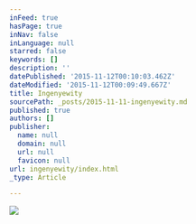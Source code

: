 ```yaml
---
inFeed: true
hasPage: true
inNav: false
inLanguage: null
starred: false
keywords: []
description: ''
datePublished: '2015-11-12T00:10:03.462Z'
dateModified: '2015-11-12T00:09:49.667Z'
title: Ingenyewity
sourcePath: _posts/2015-11-11-ingenyewity.md
published: true
authors: []
publisher:
  name: null
  domain: null
  url: null
  favicon: null
url: ingenyewity/index.html
_type: Article

---
```

![](https://the-grid-user-content.s3-us-west-2.amazonaws.com/e6725901-b13e-4a80-90fb-11110a5a0e3f.jpg)